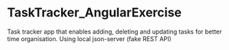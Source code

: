 # TaskTracker_AngularExercise
Task tracker app that enables adding, deleting and updating tasks for better time organisation. Using local json-server (fake REST API)

